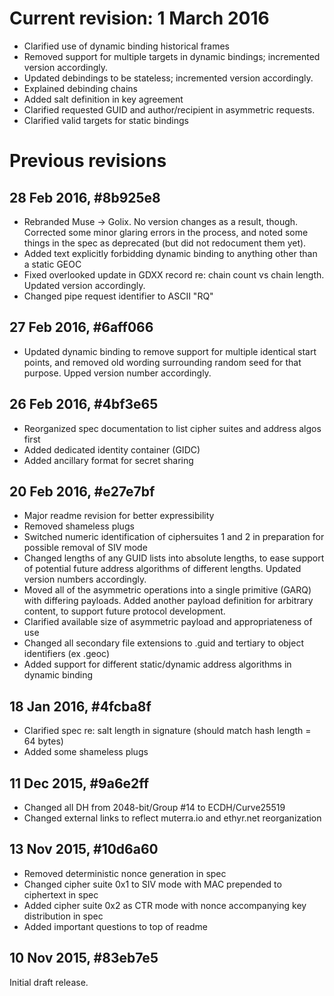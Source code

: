 # Current revision: 1 March 2016

+ Clarified use of dynamic binding historical frames
+ Removed support for multiple targets in dynamic bindings; incremented version accordingly.
+ Updated debindings to be stateless; incremented version accordingly.
+ Explained debinding chains
+ Added salt definition in key agreement
+ Clarified requested GUID and author/recipient in asymmetric requests.
+ Clarified valid targets for static bindings

# Previous revisions

## 28 Feb 2016, #8b925e8

+ Rebranded Muse -> Golix. No version changes as a result, though. Corrected some minor glaring errors in the process, and noted some things in the spec as deprecated (but did not redocument them yet).
+ Added text explicitly forbidding dynamic binding to anything other than a static GEOC
+ Fixed overlooked update in GDXX record re: chain count vs chain length. Updated version accordingly.
+ Changed pipe request identifier to ASCII "RQ"

## 27 Feb 2016, #6aff066

+ Updated dynamic binding to remove support for multiple identical start points, and removed old wording surrounding random seed for that purpose. Upped version number accordingly.

## 26 Feb 2016, #4bf3e65

+ Reorganized spec documentation to list cipher suites and address algos first
+ Added dedicated identity container (GIDC)
+ Added ancillary format for secret sharing

## 20 Feb 2016, #e27e7bf

+ Major readme revision for better expressibility
+ Removed shameless plugs
+ Switched numeric identification of ciphersuites 1 and 2 in preparation for possible removal of SIV mode
+ Changed lengths of any GUID lists into absolute lengths, to ease support of potential future address algorithms of different lengths. Updated version numbers accordingly.
+ Moved all of the asymmetric operations into a single primitive (GARQ) with differing payloads. Added another payload definition for arbitrary content, to support future protocol development.
+ Clarified available size of asymmetric payload and appropriateness of use
+ Changed all secondary file extensions to .guid and tertiary to object identifiers (ex .geoc)
+ Added support for different static/dynamic address algorithms in dynamic binding

## 18 Jan 2016, #4fcba8f

+ Clarified spec re: salt length in signature (should match hash length = 64 bytes)
+ Added some shameless plugs

## 11 Dec 2015, #9a6e2ff

+ Changed all DH from 2048-bit/Group #14 to ECDH/Curve25519
+ Changed external links to reflect muterra.io and ethyr.net reorganization

## 13 Nov 2015, #10d6a60

+ Removed deterministic nonce generation in spec
+ Changed cipher suite 0x1 to SIV mode with MAC prepended to ciphertext in spec
+ Added cipher suite 0x2 as CTR mode with nonce accompanying key distribution in spec
+ Added important questions to top of readme

## 10 Nov 2015, #83eb7e5

Initial draft release.